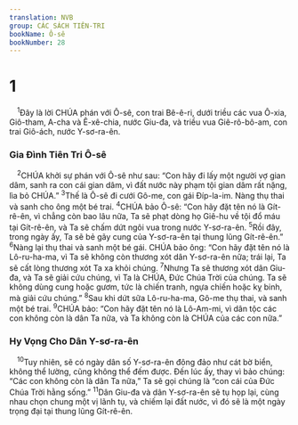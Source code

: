 ```yaml
---
translation: NVB
group: CÁC SÁCH TIÊN-TRI
bookName: Ô-sê 
bookNumber: 28
---
```


<div class="title"><h1>1</h1></div>
<span class="verse os_1_1"> <sup>1</sup>Đây là lời CHÚA phán với Ô-sê, con trai Bê-ê-ri, dưới triều các vua Ô-xia, Giô-tham, A-cha và Ê-xê-chia, nước Giu-đa, và triều vua Giê-rô-bô-am, con trai Giô-ách, nước Y-sơ-ra-ên. <br/></span>
<div class="title"><h3>Gia Đình Tiên Tri Ô-sê </h3></div>
<span class="verse os_1_2"> <sup>2</sup>CHÚA khởi sự phán với Ô-sê như sau: “Con hãy đi lấy một người vợ gian dâm, sanh ra con cái gian dâm, vì đất nước này phạm tội gian dâm rất nặng, lìa bỏ CHÚA.” </span>
<span class="verse os_1_3"><sup>3</sup>Thế là Ô-sê đi cưới Gô-me, con gái Đíp-la-im. Nàng thụ thai và sanh cho ông một bé trai. </span>
<span class="verse os_1_4"><sup>4</sup>CHÚA bảo Ô-sê: “Con hãy đặt tên nó là Gít-rê-ên, vì chẳng còn bao lâu nữa, Ta sẽ phạt dòng họ Giê-hu về tội đổ máu tại Gít-rê-ên, và Ta sẽ chấm dứt ngôi vua trong nước Y-sơ-ra-ên. </span>
<span class="verse os_1_5"><sup>5</sup>Rồi đây, trong ngày ấy, Ta sẽ bẻ gãy cung của Y-sơ-ra-ên tại thung lũng Gít-rê-ên.” </span>
<span class="verse os_1_6"><sup>6</sup>Nàng lại thụ thai và sanh một bé gái. CHÚA bảo ông: “Con hãy đặt tên nó là Lô-ru-ha-ma, vì Ta sẽ không còn thương xót dân Y-sơ-ra-ên nữa; trái lại, Ta sẽ cất lòng thương xót Ta xa khỏi chúng. </span>
<span class="verse os_1_7"><sup>7</sup>Nhưng Ta sẽ thương xót dân Giu-đa, và Ta sẽ giải cứu chúng, vì Ta là CHÚA, Đức Chúa Trời của chúng. Ta sẽ không dùng cung hoặc gươm, tức là chiến tranh, ngựa chiến hoặc kỵ binh, mà giải cứu chúng.” </span>
<span class="verse os_1_8"><sup>8</sup>Sau khi dứt sữa Lô-ru-ha-ma, Gô-me thụ thai, và sanh một bé trai. </span>
<span class="verse os_1_9"><sup>9</sup>CHÚA bảo: “Con hãy đặt tên nó là Lô-Am-mi, vì dân tộc các con không còn là dân Ta nữa, và Ta không còn là CHÚA của các con nữa.” <br/></span>
<div class="title"><h3>Hy Vọng Cho Dân Y-sơ-ra-ên </h3></div>
<span class="verse os_1_10"> <sup>10</sup>Tuy nhiên, sẽ có ngày dân số Y-sơ-ra-ên đông đảo như cát bờ biển, không thể lường, cũng không thể đếm được. Đến lúc ấy, thay vì bảo chúng: “Các con không còn là dân Ta nữa,” Ta sẽ gọi chúng là “con cái của Đức Chúa Trời hằng sống.” </span>
<span class="verse os_1_11"><sup>11</sup>Dân Giu-đa và dân Y-sơ-ra-ên sẽ tụ họp lại, cùng nhau chọn chung một vị lãnh tụ, và chiếm lại đất nước, vì đó sẽ là một ngày trọng đại tại thung lũng Gít-rê-ên. <br/></span>
